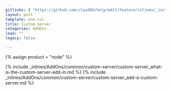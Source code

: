 ```yaml
---
gitlinks: [ "https://github.com/cloud66/help/edit/feature/inlines/_includes/_inlines/AddOns/common/custom-server/custom-server_what-is-the-custom-server-add-in.html", "https://github.com/cloud66/help/edit/feature/inlines/_includes/_inlines/AddOns/common/custom-server/custom-server_add-a-custom-server.html" ]
layout: post
template: one-col
title: Custom Server
categories: AddOns
lead: ""
legacy: false

---
```

{% assign product = "node" %}

{% include _inlines/AddOns/common/custom-server/custom-server_what-is-the-custom-server-add-in.md %}
{% include _inlines/AddOns/common/custom-server/custom-server_add-a-custom-server.md %}
